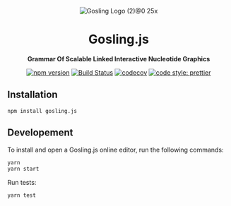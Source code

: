 <div align="center">

![Gosling Logo (2)@0 25x](https://user-images.githubusercontent.com/9922882/106369962-ddbba700-6323-11eb-9e47-f8b06ba24178.png)

# Gosling.js

**Grammar Of Scalable Linked Interactive Nucleotide Graphics**

[![npm version](https://img.shields.io/npm/v/gosling.js.svg?style=flat-square)](https://www.npmjs.com/package/gosling.js)
[![Build Status](https://img.shields.io/travis/sehilyi/geminid/master.svg?style=flat-square)](https://travis-ci.com/gosling-lang/gosling.js)
[![codecov](https://img.shields.io/codecov/c/github/gosling-lang/gosling.js/master.svg?style=flat-square&?cacheSeconds=60)](https://codecov.io/gh/gosling-lang/gosling.js)
[![code style: prettier](https://img.shields.io/badge/code_style-prettier-ff69b4.svg?style=flat-square)](https://github.com/prettier/prettier)

</div>

## Installation
```
npm install gosling.js
```

## Developement

To install and open a Gosling.js online editor, run the following commands:

```sh
yarn
yarn start
```

Run tests:

```sh
yarn test
```
